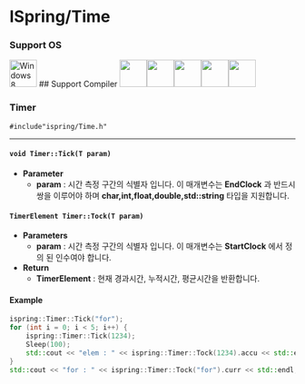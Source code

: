 # ISpring/Time
### Support OS
<img src="https://i.imgur.com/ElCyyzT.png" title="Windows8" width="48">
## Support Compiler
<img src="https://i.imgur.com/d67ToiK.png" width="48"><img src="https://i.imgur.com/O5bye0l.png" width="48"><img src="https://i.imgur.com/XFJ2SfL.png" width="48"><img src="https://i.imgur.com/u1NhcaW.jpg" width="48"><img src="https://i.imgur.com/zhdD9BY.png" width="48">

### Timer



`#include"ispring/Time.h"`
* * *

#### `void Timer::Tick(T param)`
+ **Parameter**
	+ **param** : 시간 측정 구간의 식별자 입니다. 이 매개변수는 **EndClock** 과 반드시 쌍을 이루어야 하며 **char,int,float,double,std::string** 타입을 지원합니다.

#### `TimerElement Timer::Tock(T param)`
+ **Parameters**
	+ **param** : 시간 측정 구간의 식별자 입니다. 이 매개변수는 **StartClock** 에서 정의 된 인수여야 합니다.
+ **Return**
	+ **TimerElement** : 현재 경과시간, 누적시간, 평균시간을 반환합니다. 

#### Example
```cpp
ispring::Timer::Tick("for");
for (int i = 0; i < 5; i++) {
	ispring::Timer::Tick(1234);
	Sleep(100);
	std::cout << "elem : " << ispring::Timer::Tock(1234).accu << std::endl;
}
std::cout << "for : " << ispring::Timer::Tock("for").curr << std::endl;
```